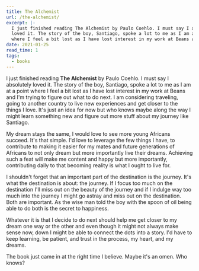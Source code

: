 ```yaml
---
title: The Alchemist
url: /the-alchemist/
excerpt: |-
  I just finished reading The Alchemist by Paulo Coehlo. I must say I absolutely
  loved it. The story of the boy, Santiago, spoke a lot to me as I am at a point
  where I feel a bit lost as I have lost interest in my work at Beans and
date: 2021-01-25
read_time: 1
tags:
  - books
---
```


<p>I just finished reading <strong>The Alchemist</strong> by Paulo Coehlo. I must say I absolutely loved it. The story of the boy, Santiago, spoke a lot to me as I am at a point where I feel a bit lost as I have lost interest in my work at Beans and I'm trying to figure out what to do next. I am considering traveling, going to another country to live new experiences and get closer to the things I love. It's just an idea for now but who knows maybe along the way I might learn something new and figure out more stuff about my journey like Santiago.</p><p>My dream stays the same, I would love to see more young Africans succeed. It's that simple. I'd love to leverage the few things I have, to contribute to making it easier for my mates and future generations of Africans to not only dream but more importantly live their dreams. Achieving such a feat will make me content and happy but more importantly, contributing daily to that becoming reality is what I ought to live for.</p><p>I shouldn't forget that an important part of the destination is the journey. It's what the destination is about: the journey. If I focus too much on the destination I'll miss out on the beauty of the journey and if I indulge way too much into the journey I might go astray and miss out on the destination. Both are important. As the wise man told the boy with the spoon of oil being able to do both is the secret to happiness.</p><p>Whatever it is that I decide to do next should help me get closer to my dream one way or the other and even though it might not always make sense now, down I might be able to connect the dots into a story. I'd have to keep learning, be patient, and trust in the process, my heart, and my dreams.</p><p>The book just came in at the right time I believe. Maybe it's an omen. Who knows?</p>
        